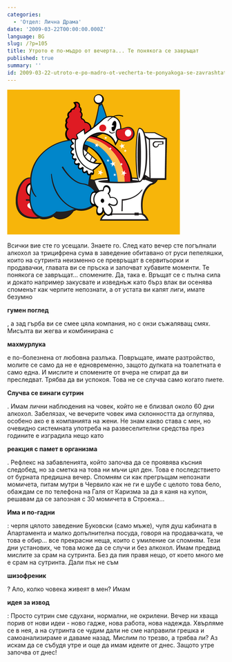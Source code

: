 ```yaml
---
categories:
  - 'Отдел: Лична Драма'
date: '2009-03-22T00:00:00.000Z'
language: BG
slug: /?p=105
title: Утрото е по-мъдро от вечерта... Те понякога се завръщат
published: true
summary: ''
id: 2009-03-22-utroto-e-po-madro-ot-vecherta-te-ponyakoga-se-zavrashtat
---
```


![the_morning_after](https://raw.githubusercontent.com/kirilchristov/blog_images/main/2009/03/the_morning_after.png)

 Всички вие сте го усещали. Знаете го. След като вечер сте погълнали алкохол за трицифрена сума в заведение обитавано от руси пепеляшки, които на сутринта неизменно се превръщат в сервитьорки и продавачки, главата ви се пръска и започват хубавите моменти.  Те понякога се завръщат... спомените. Да, така е. Връщат се с пълна сила и докато например закусвате и изведнъж като бърз влак ви осенява споменът как черпите непознати, а от устата ви капят лиги, имате безумно 

**гумен поглед**

, а зад гърба ви се смее цяла компания, но с онзи съжаляващ смях. Мисълта ви жегва и комбинирана с 

**махмурлука**

 е по-болезнена от любовна разлъка. Повръщате, имате разтройство, молите се само да не е едновременно, защото дупката на тоалетната е само една. И мислите и спомените от вчера не спират да ви преследват. Трябва да ви успокоя. Това не се случва само когато пиете. 

**Случва се винаги сутрин**

. Имам лични наблюдения на човек, който не е близвал около 60 дни алкохол. Забелязах, че вечерите човек има склонността да оглупява, особено ако е в компанията на жени. Не знам какво става с мен, но очевидно системната употреба на развеселителни средства през годините е изградила нещо като 

**реакция с памет в организма**

. Рефлекс на забавленията, който започва да се проявява късния следобед, но за сметка на това ни мъчи цял ден. Това е последствието от бурната предишна вечер. Спомням си как прегръщам непознати момичета, питам мутри в Червило как не ги е шубе с целото това бело, обаждам се по телефона на Галя от Каризма за да я каня на купон, решавам да се запозная с 30 момичета в Строежа... 

**Има и по-гадни**

: черпя цялото заведение Буковски (само мъже), чупя душ кабината в Апартамента и малко допълнителна посуда, говоря на продавачката, че това е обир... все прекрасни неща, които с умиление си спомням. Тези дни установих, че това може да се случи и без алкохол. Имам предвид мислите за срам на сутринта. Без да пия правя нещо, от което много ме е срам на сутринта. Дали пък не съм 

**шизофреник**

? Ало, колко човека живеят в мен? Имам 

**идея за извод**

: Просто сутрин сме сдухани, нормални, не окрилени. Вечер ни хваща порив от нови идеи - ново гадже, нова работа, нова надежда. Хвърляме се в нея, а на сутринта се чудим дали не сме направили грешка и самоанализираме и даваме назад. Мислим по трезво, а трябва ли? Аз искам да се събудя утре и още да имам идеите от днес. Защото утре започва от днес!
